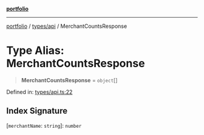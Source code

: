 [**portfolio**](../../../README.md)

***

[portfolio](../../../modules.md) / [types/api](../README.md) / MerchantCountsResponse

# Type Alias: MerchantCountsResponse

> **MerchantCountsResponse** = `object`[]

Defined in: [types/api.ts:22](https://github.com/tnorlund/Portfolio/blob/8f0d8db26d420dad652f0df1c92cc72c5535076c/portfolio/types/api.ts#L22)

## Index Signature

\[`merchantName`: `string`\]: `number`
